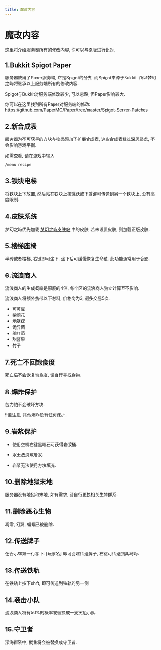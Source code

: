 ```yaml
---
title: 魔改内容
---
```

# 魔改内容

这里将介绍服务器所有的修改内容, 你可以与原版进行比对.

## 1.Bukkit Spigot Paper

服务器使用了Paper服务端, 它是Spigot的分支. 而Spigot来源于Bukkit. 所以梦幻之屿将继承以上服务端所有的修改内容.

Spigot与Bukkit对服务端修改较少, 可以忽略, 但Paper影响较大.

你可以在这里找到所有Paper对服务端的修改: https://github.com/PaperMC/Paper/tree/master/Spigot-Server-Patches

## 2.新合成表

服务器为不可获得的方块与物品添加了扩展合成表, 这些合成表经过深思熟虑, 不会影响游戏平衡.

如需查看, 请在游戏中输入 

```
/menu recipe
```

## 3.铁块电梯

将铁块上下放置, 然后站在铁块上按跳跃或下蹲键可传送到另一个铁块上, 没有高度限制.

## 4.皮肤系统

梦幻之屿优先加载 [梦幻之屿皮肤站](https://skin.isletopia.net) 中的皮肤, 
若未设置皮肤, 则加载正版皮肤.

## 5.楼梯座椅

半砖或者楼梯, 右键即可坐下. 坐下后可缓慢恢复生命值. 此功能通常用于合影.

## 6.流浪商人

流浪商人的生成概率是原版的4倍, 每个区的流浪商人独立计算互不影响. 

流浪商人将额外携带以下材料, 价格均为3, 最多交易5次.
* 可可豆
* 紫颂花
* 地狱疣
* 诡异菌
* 绯红菌
* 甜酱果
* 竹子

## 7.死亡不回饱食度

死亡后不会恢复饱食度, 请自行寻找食物.

## 8.爆炸保护

苦力怕不会破坏方块.

!!但注意, 其他爆炸没有任何保护.

## 9.岩浆保护

* 使用空桶右键黑曜石可获得岩浆桶.

* 水无法浇筑岩浆.

* 岩浆无法使用方块填充.

## 10.删除地狱末地

服务器没有地狱和末地, 如有需求, 请自行更换相关生物群系.

## 11.删除恶心生物

凋零, 幻翼, 蝙蝠已被删除.

## 12.传送牌子

在告示牌第一行写下: [玩家名] 即可创建传送牌子, 右键可传送到其岛屿.

## 13.传送铁轨

在铁轨上按下shift, 即可传送到铁轨的另一侧.

## 14.袭击小队

流浪商人将有50%的概率被替换成一支灾厄小队.

## 15.守卫者

深海群系中, 鱿鱼将会被替换成守卫者.
